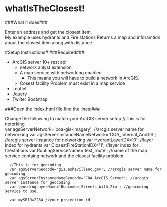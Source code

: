whatIsTheClosest!
================

###What it does###

Enter an address and get the closest item.  
My example uses hydrants and Fire stations
Returns a map and inforamtion about the closest item along with distance.


#Setup Instructions#
###Required###
* ArcGIS server 10+  rest api 
	* network anlyst extension
	* A map service with networking enabled.  
		* This means you will have to build a network in ArcGIS. 
	* Cosest facility Problem must exist in a map service
* Leaflet
* Jquery
* Twiiter Bootstrap


###Open the index.html file find the lines:###
   
   Change the following to match your ArcGIS server setup
      //This is for netorking      
      var agsServerNetwork='coa-gis-imagery'; //arcgis server name for networking
      var agsServerInstanceNameNetwork='COA_Internal_ArcGIS'; //arcgis server instance for networking
      var HydrantLayerIDX='0'; //layer index  for hydrants
      var ClosestFireStationIDX='1'; //layer index  for firestations
      var RoutingServiceName='test_route'; //name of the map service containg network and the closest facility problem

      //This is for geocoding
      var agsServerGeocode='gis.ashevillenc.gov'; //arcgis server name for geocoding
      var agsServerInstanceNameGeocode='COA_ArcGIS_Server'; //arcgis server instance for geocoding
      var geocdingLayerName='Buncombe_Streets_With_Zip'; //geocoding service to use.

      var mySRID=2264 //your projection id
